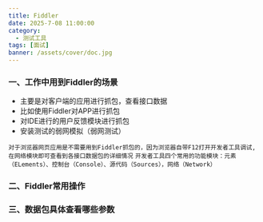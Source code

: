 ```yaml
---
title: Fiddler
date: 2025-7-08 11:00:00
category:
  - 测试工具
tags: [面试]
banner: /assets/cover/doc.jpg
---
```


### 一、工作中用到Fiddler的场景

- 主要是对客户端的应用进行抓包，查看接口数据
- 比如使用Fiddler对APP进行抓包
- 对IDE进行的用户反馈模块进行抓包
- 安装测试的弱网模拟（弱网测试）

`对于浏览器网页应用是不需要用到Fiddler抓包的，因为浏览器自带F12打开开发者工具调试,在网络模块即可查看到各接口数据包的详细情况`
`开发者工具四个常用的功能模块：元素（ELements）、控制台（Console）、源代码（Sources），网络（Network）  `

### 二、Fiddler常用操作

### 三、数据包具体查看哪些参数